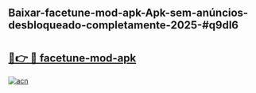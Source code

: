 ## Baixar-facetune-mod-apk-Apk-sem-anúncios-desbloqueado-completamente-2025-#q9dl6

# <h2><a href="https://ainizakaria.my?title=facetune-mod-apk&ref=20M">🔗👉 🔴 facetune-mod-apk</a></h2>

[![acn](https://github.com/user-attachments/assets/0f9c940e-d8b0-45ae-aac7-cd30a18b3e1c)](https://ainizakaria.my?title=facetune-mod-apk&ref=20M)

